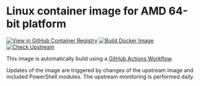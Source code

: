 # Linux container image for AMD 64-bit platform

[![View in GitHub Container Registry](https://img.shields.io/badge/View%20in-GitHub%20Container%20Registry-blue?logo=github)](https://github.com/workoho/AzAuto-Common-Runbook-FW.Docker/pkgs/container/azauto-common-runbook-fw)
[![Build Docker Image](https://github.com/Workoho/AzAuto-Common-Runbook-FW.Docker/actions/workflows/docker.yml/badge.svg)](https://github.com/Workoho/AzAuto-Common-Runbook-FW.Docker/actions/workflows/docker.yml)
[![Check Upstream](https://github.com/Workoho/AzAuto-Common-Runbook-FW.Docker/actions/workflows/upstreams.yml/badge.svg)](https://github.com/Workoho/AzAuto-Common-Runbook-FW.Docker/actions/workflows/upstreams.yml)

This image is automatically build using a [GitHub Actions Workflow](https://github.com/Workoho/AzAuto-Common-Runbook-FW.Docker/blob/main/.github/workflows/docker.yml).

Updates of the image are triggered by changes of the upstream image and included PowerShell modules. The upstream monitoring is performed daily.
